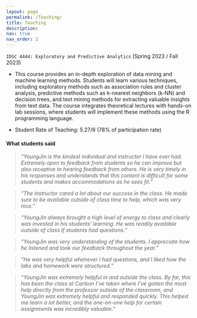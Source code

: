 ```yaml
---
layout: page
permalink: /Teaching/
title: Teaching
description:
nav: true
nav_order: 2
---
```


`IDSC 4444: Exploratory and Predictive Analytics` (Spring 2023 / Fall 2023)

- This course provides an in-depth exploration of data mining and machine learning methods. Students will learn various techniques, including exploratory methods such as association rules and cluster analysis, predictive methods such as k-nearest neighbors (k-NN) and decision trees, and text mining methods for extracting valuable insights from text data. The course integrates theoretical lectures with hands-on lab sessions, where students will implement these methods using the R programming language.

- Student Rate of Teaching: 5.27/6 (78% of participation rate)

#### What students said

> *“YoungJin is the kindest individual and instructor I have ever had. Extremely open to feedback from students so he can improve but also receptive to hearing feedback from others. He is very timely in his responses and understands that this content is difficult for some students and makes accommodations as he sees fit.”*

> *“The instructor cared a lot about our success in the class. He made sure to be available outside of class time to help, which was very nice.”*

> *“YoungJin always brought a high level of energy to class and clearly was invested in his students’ learning. He was readily available outside of class if students had questions.”*

> *“YoungJin was very understanding of the students. I appreciate how he listened and took our feedback throughout the year.”*

> *“He was very helpful whenever I had questions, and I liked how the labs and homework were structured.”*

> *“YoungJin was extremely helpful in and outside the class. By far, this has been the class at Carlson I’ve taken where I’ve gotten the most help directly from the professor outside of the classroom, and YoungJin was extremely helpful and responded quickly. This helped me learn a lot better, and the one-on-one help for certain assignments was incredibly valuable.”*